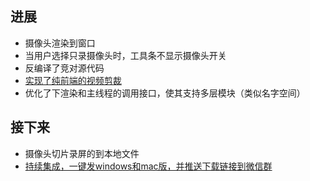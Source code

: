 ## 进展

* 摄像头渲染到窗口
* 当用户选择只录摄像头时，工具条不显示摄像头开关
* 反编译了竞对源代码
* [实现了纯前端的视频剪裁](https://gitee.com/i8gua/video_crop)
* 优化了下渲染和主线程的调用接口，使其支持多层模块（类似名字空间）

## 接下来

* 摄像头切片录屏的到本地文件
* [持续集成，一键发windows和mac版，并推送下载链接到微信群](https://mp5.coding.net/p/desk/d/ci/git)
